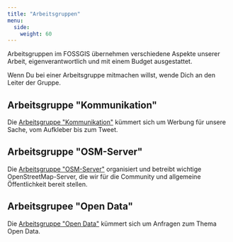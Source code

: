 ```yaml
---
title: "Arbeitsgruppen"
menu:
  side:
    weight: 60
---
```


Arbeitsgruppen im FOSSGIS übernehmen verschiedene Aspekte unserer Arbeit,
eigenverantwortlich und mit einem Budget ausgestattet.

Wenn Du bei einer Arbeitsgruppe mitmachen willst, wende Dich an den Leiter
der Gruppe.

## Arbeitsgruppe "Kommunikation"

Die [Arbeitsgruppe "Kommunikation"](/arbeitsgruppen/kommunikation) kümmert sich
um Werbung für unsere Sache, vom Aufkleber bis zum Tweet.

## Arbeitsgruppe "OSM-Server"

Die [Arbeitsgruppe "OSM-Server"](/arbeitsgruppen/osm-server) organisiert und
betreibt wichtige OpenStreetMap-Server, die wir für die Community und
allgemeine Öffentlichkeit bereit stellen.

## Arbeitsgrupee "Open Data"

Die [Arbeitsgruppe "Open Data"](/arbeitsgruppen/ag_opendata) kümmert sich um Anfragen zum Thema Open Data.
